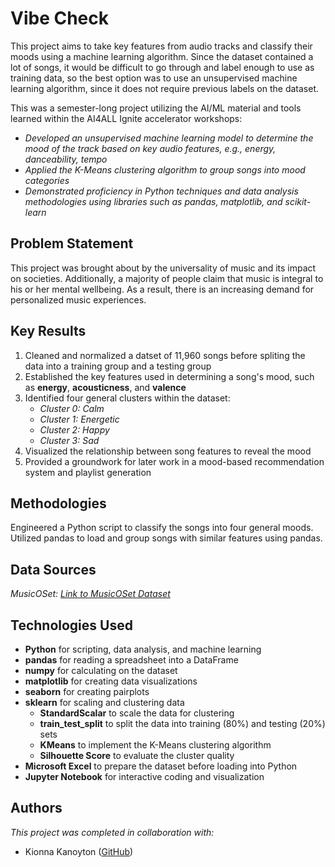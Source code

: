 # Vibe Check

This project aims to take key features from audio tracks and classify their moods using a machine learning algorithm. 
Since the dataset contained a lot of songs, it would be difficult to go through and label enough to use as training data, so the best option
was to use an unsupervised machine learning algorithm, since it does not require previous labels on the dataset.

This was a semester-long project utilizing the AI/ML material and tools learned within the AI4ALL Ignite accelerator workshops: 
- *Developed an unsupervised machine learning model to determine the mood of the track based on key audio features, e.g., energy, danceability, tempo*
- *Applied the K-Means clustering algorithm to group songs into mood categories*
- *Demonstrated proficiency in Python techniques and data analysis methodologies using libraries such as pandas, matplotlib, and scikit-learn*


## Problem Statement <!--- do not change this line -->

This project was brought about by the universality of music and its impact on societies. Additionally, a majority of people claim that music is integral to his or her
mental wellbeing. As a result, there is an increasing demand for personalized music experiences.  


## Key Results <!--- do not change this line -->

1. Cleaned and normalized a datset of 11,960 songs before spliting the data into a training group and a testing group
2. Established the key features used in determining a song's mood, such as **energy**, **acousticness**, and **valence**
3. Identified four general clusters within the dataset:
   - *Cluster 0: Calm*
   - *Cluster 1: Energetic*
   - *Cluster 2: Happy*
   - *Cluster 3: Sad*
4. Visualized the relationship between song features to reveal the mood
5. Provided a groundwork for later work in a mood-based recommendation system and playlist generation


## Methodologies <!--- do not change this line -->

Engineered a Python script to classify the songs into four general moods. Utilized pandas to load and group songs with similar features using pandas.


## Data Sources <!--- do not change this line -->

*MusicOSet: [Link to MusicOSet Dataset](https://zenodo.org/records/4904639)*


## Technologies Used <!--- do not change this line -->

- **Python** for scripting, data analysis, and machine learning
- **pandas** for reading a spreadsheet into a DataFrame
- **numpy** for calculating on the dataset
- **matplotlib** for creating data visualizations
- **seaborn** for creating pairplots
- **sklearn** for scaling and clustering data
  - **StandardScalar** to scale the data for clustering
  - **train_test_split** to split the data into training (80%) and testing (20%) sets
  - **KMeans** to implement the K-Means clustering algorithm
  - **Silhouette Score** to evaluate the cluster quality
- **Microsoft Excel** to prepare the dataset before loading into Python
- **Jupyter Notebook** for interactive coding and visualization


## Authors <!--- do not change this line -->

*This project was completed in collaboration with:*
- Kionna Kanoyton ([GitHub](https://github.com/KioKano))
